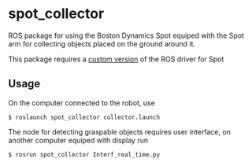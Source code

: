 # spot_collector
ROS package for using the Boston Dynamics Spot equiped with the Spot arm for collecting objects placed on the ground around it.

This package requires a [custom version](https://github.com/ctu-vras/spot_ros/tree/dev) of the ROS driver for Spot

## Usage
On the computer connected to the robot, use

```console
$ roslaunch spot_collector collector.launch
```

The node for detecting graspable objects requires user interface, on another computer equiped with display run

```console
$ rosrun spot_collector Interf_real_time.py
```
